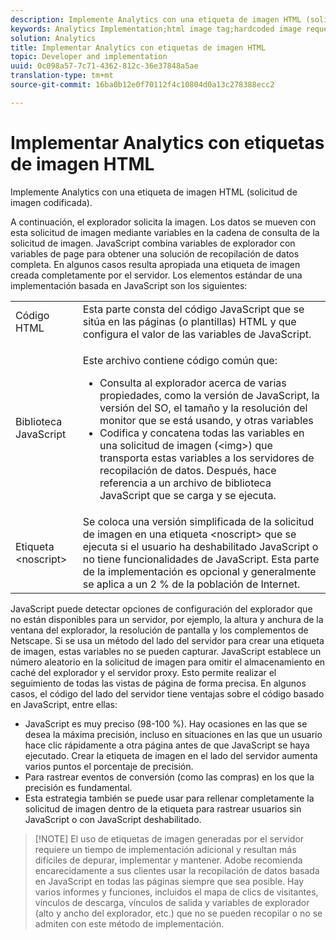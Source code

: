 ```yaml
---
description: Implemente Analytics con una etiqueta de imagen HTML (solicitud de imagen codificada).
keywords: Analytics Implementation;html image tag;hardcoded image request
solution: Analytics
title: Implementar Analytics con etiquetas de imagen HTML
topic: Developer and implementation
uuid: 0c098a57-7c71-4362-812c-36e37848a5ae
translation-type: tm+mt
source-git-commit: 16ba0b12e0f70112f4c10804d0a13c278388ecc2

---
```



# Implementar Analytics con etiquetas de imagen HTML

Implemente Analytics con una etiqueta de imagen HTML (solicitud de imagen codificada).

A continuación, el explorador solicita la imagen. Los datos se mueven con esta solicitud de imagen mediante variables en la cadena de consulta de la solicitud de imagen. JavaScript combina variables de explorador con variables de page para obtener una solución de recopilación de datos completa. En algunos casos resulta apropiada una etiqueta de imagen creada completamente por el servidor. Los elementos estándar de una implementación basada en JavaScript son los siguientes:

<table id="table_20BBE4387F234CF199E6C99741AF265C"> 
 <tbody> 
  <tr> 
   <td> Código HTML </td> 
   <td> Esta parte consta del código JavaScript que se sitúa en las páginas (o plantillas) HTML y que configura el valor de las variables de JavaScript. </td> 
  </tr> 
  <tr> 
   <td> Biblioteca JavaScript </td> 
   <td> <p>Este archivo contiene código común que: </p> 
    <ul id="ul_ED50D66F2B2B476E8D9063099995998D"> 
     <li id="li_E88F6F28EC8946469ADCEAFF2F0A4EBA">Consulta al explorador acerca de varias propiedades, como la versión de JavaScript, la versión del SO, el tamaño y la resolución del monitor que se está usando, y otras variables </li> 
     <li id="li_5CEBE37709D943B7921447FA7054A565">Codifica y concatena todas las variables en una solicitud de imagen (&lt;img&gt;) que transporta estas variables a los servidores de recopilación de datos. Después, hace referencia a un archivo de biblioteca JavaScript que se carga y se ejecuta. </li> 
    </ul> </td> 
  </tr> 
  <tr> 
   <td> Etiqueta &lt;noscript&gt; </td> 
   <td> Se coloca una versión simplificada de la solicitud de imagen en una etiqueta &lt;noscript&gt; que se ejecuta si el usuario ha deshabilitado JavaScript o no tiene funcionalidades de JavaScript. Esta parte de la implementación es opcional y generalmente se aplica a un 2 % de la población de Internet. </td> 
  </tr> 
 </tbody> 
</table>

JavaScript puede detectar opciones de configuración del explorador que no están disponibles para un servidor, por ejemplo, la altura y anchura de la ventana del explorador, la resolución de pantalla y los complementos de Netscape. Si se usa un método del lado del servidor para crear una etiqueta de imagen, estas variables no se pueden capturar. JavaScript establece un número aleatorio en la solicitud de imagen para omitir el almacenamiento en caché del explorador y el servidor proxy. Esto permite realizar el seguimiento de todas las vistas de página de forma precisa. En algunos casos, el código del lado del servidor tiene ventajas sobre el código basado en JavaScript, entre ellas:

* JavaScript es muy preciso (98-100 %). Hay ocasiones en las que se desea la máxima precisión, incluso en situaciones en las que un usuario hace clic rápidamente a otra página antes de que JavaScript se haya ejecutado. Crear la etiqueta de imagen en el lado del servidor aumenta varios puntos el porcentaje de precisión.
* Para rastrear eventos de conversión (como las compras) en los que la precisión es fundamental.
* Esta estrategia también se puede usar para rellenar completamente la solicitud de imagen dentro de la etiqueta <noscript> para rastrear usuarios sin JavaScript o con JavaScript deshabilitado.

> [!NOTE] El uso de etiquetas de imagen generadas por el servidor requiere un tiempo de implementación adicional y resultan más difíciles de depurar, implementar y mantener. Adobe recomienda encarecidamente a sus clientes usar la recopilación de datos basada en JavaScript en todas las páginas siempre que sea posible. Hay varios informes y funciones, incluidos el mapa de clics de visitantes, vínculos de descarga, vínculos de salida y variables de explorador (alto y ancho del explorador, etc.) que no se pueden recopilar o no se admiten con este método de implementación.

